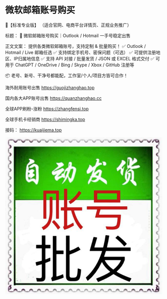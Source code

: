 # 微软邮箱账号购买

🧧【标准专业版】
（适合官网、电商平台详情页、正规业务推广）

标题：
📧 微软邮箱账号购买｜Outlook / Hotmail 一手号稳定出售

正文文案：
提供各类微软邮箱账号，支持定制 & 批量购买！
✅ Outlook / Hotmail / Live 邮箱任选
✅ 支持绑定手机号、密保问题（可选）
✅ 可提供注册地区、IP归属地信息
✅ 支持 API 对接 / 批量发货 / JSON 或 EXCEL 格式交付
✅ 可用于 ChatGPT / OneDrive / Bing / Skype / Xbox / GitHub 注册等

📦 老号、新号、干净号都能配，工作室/个人/项目方皆可合作！

海外耐用账号出售
https://guojizhanghao.top 

国内各大APP账号出售
https://quanzhanghao.cc     

全球APP刷粉-涨粉 
https://zhangfensi.top 

全球手机卡经销商
https://shimingka.top 

接码：
https://kuaijiema.top

<img src="pic/bbb.png" alt="微软邮箱账号购买" border="0">